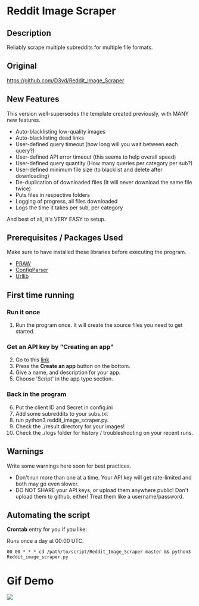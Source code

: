 # Reddit Image Scraper

## Description 

Reliably scrape multiple subreddits for multiple file formats. 

## Original

https://github.com/D3vd/Reddit_Image_Scraper


## New Features

This version well-supersedes the template created previously, with MANY new features. 

* Auto-blacklisting low-quality images
* Auto-blacklisting dead links
* User-defined query timeout (how long will you wait between each query?)
* User-defined API error timeout (this seems to help overall speed)
* User-defined query quantity (How many queries per category per sub?)
* User-defined minimum file size (to blacklist and delete after downloading)
* De-duplication of downloaded files (It will never download the same file twice)
* Puts files in respective folders
* Logging of progress, all files downloaded
* Logs the time it takes per sub, per category

And best of all, it's VERY EASY to setup. 

## Prerequisites / Packages Used

Make sure to have installed these libraries before executing the program.

* [PRAW](https://pypi.org/project/praw/)
* [ConfigParser](https://pypi.org/project/configparser/)
* [Urllib](https://docs.python.org/3.0/library/urllib.request.html)

## First time running

### Run it once

1. Run the program once. It will create the source files you need to get started. 

### Get an API key by "Creating an app"
2. Go to this [link](https://www.reddit.com/prefs/apps/)
3. Press the **Create an app** button on the bottom.
4. Give a name, and description for your app. 
5. Choose 'Script' in the app type section.

### Back in the program
6. Put the client ID and Secret in config.ini 
7. Add some subreddits to your subs.txt
8. run python3 reddit_image_scraper.py.
10. Check the ./result directory for your images!
11. Check the ./logs folder for history / troubleshooting on your recent runs. 

## Warnings
Write some warnings here soon for best practices. 
* Don't run more than one at a time. Your API key will get rate-limited and both may go even slower. 
* DO NOT SHARE your API keys, or upload them anywhere public! Don't upload them to github, either! Treat them like a username/password.

## Automating the script

**Crontab** entry for you if you like: 

Runs once a day at 00:00 UTC.  

```00 00 * * * cd /path/to/script/Reddit_Image_Scraper-master && python3 Reddit_image_scraper.py```


# Gif Demo

![](./howtoscrape.gif)









